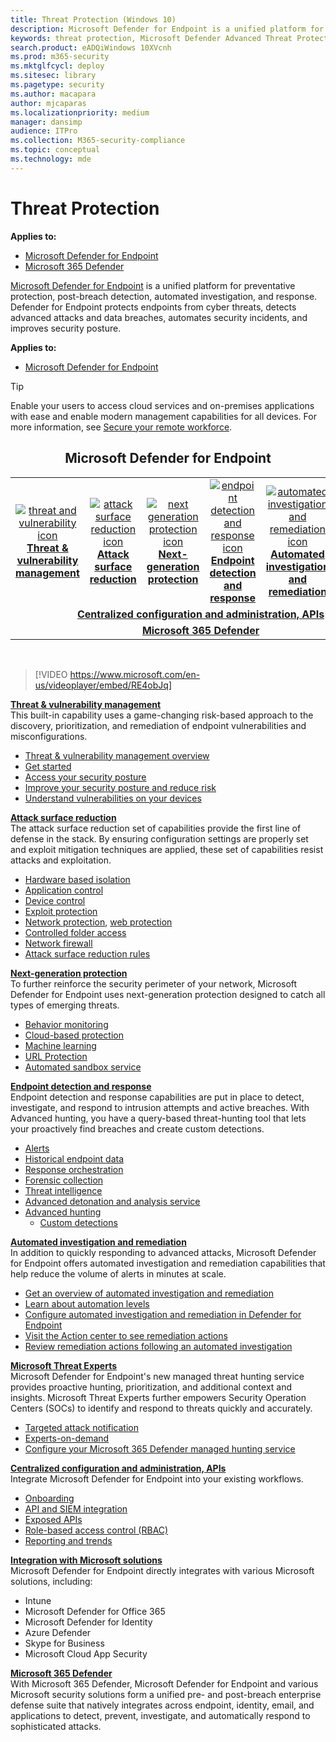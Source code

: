 ```yaml
---
title: Threat Protection (Windows 10)
description: Microsoft Defender for Endpoint is a unified platform for preventative protection, post-breach detection, automated investigation, and response.
keywords: threat protection, Microsoft Defender Advanced Threat Protection, attack surface reduction, next-generation protection, endpoint detection and response, automated investigation and response, microsoft threat experts, Microsoft Secure Score for Devices, advanced hunting, cyber threat hunting, web threat protection
search.product: eADQiWindows 10XVcnh
ms.prod: m365-security
ms.mktglfcycl: deploy
ms.sitesec: library
ms.pagetype: security
ms.author: macapara
author: mjcaparas
ms.localizationpriority: medium
manager: dansimp
audience: ITPro
ms.collection: M365-security-compliance
ms.topic: conceptual
ms.technology: mde
---
```


# Threat Protection

**Applies to:**
- [Microsoft Defender for Endpoint](/microsoft-365/security/defender-endpoint/)
- [Microsoft 365 Defender](/microsoft-365/security/defender/microsoft-365-defender)

[Microsoft Defender for Endpoint](/microsoft-365/security/defender-endpoint/microsoft-defender-endpoint) is a unified platform for preventative protection, post-breach detection, automated investigation, and response. Defender for Endpoint protects endpoints from cyber threats, detects advanced attacks and data breaches, automates security incidents, and improves security posture.

**Applies to:**
- [Microsoft Defender for Endpoint](/microsoft-365/security/defender-endpoint/)

> [!TIP]
> Enable your users to access cloud services and on-premises applications with ease and enable modern management capabilities for all devices. For more information, see [Secure your remote workforce](/enterprise-mobility-security/remote-work/). 

<center><h2>Microsoft Defender for Endpoint</center></h2>
<table>
<tr>
<td><a href="#tvm"><center><img src="images/TVM_icon.png" alt="threat and vulnerability icon"> <br><b>Threat & vulnerability management</b></center></a></td>
<td><a href="#asr"><center><img src="images/asr-icon.png" alt="attack surface reduction icon"> <br><b>Attack surface reduction</b></center></a></td>
<td><center><a href="#ngp"><img src="images/ngp-icon.png" alt="next generation protection icon"><br> <b>Next-generation protection</b></a></center></td>
<td><center><a href="#edr"><img src="images/edr-icon.png" alt="endpoint detection and response icon"><br> <b>Endpoint detection and response</b></a></center></td>
<td><center><a href="#ai"><img src="images/air-icon.png" alt="automated investigation and remediation icon"><br> <b>Automated investigation and remediation</b></a></center></td>
<td><center><a href="#mte"><img src="images/mte-icon.png" alt="microsoft threat experts icon"><br> <b>Microsoft Threat Experts</b></a></center></td>
</tr>
<tr>
<td colspan="7">
<a href="#apis"><center><b>Centralized configuration and administration, APIs</a></b></center></td>
</tr>
<tr>
<td colspan="7"><a href="#mtp"><center><b>Microsoft 365 Defender</a></center></b></td>
</tr>
</table>
<br>

<a name="tvm"></a>


>[!VIDEO https://www.microsoft.com/en-us/videoplayer/embed/RE4obJq]

**[Threat & vulnerability management](/microsoft-365/security/defender-endpoint/next-gen-threat-and-vuln-mgt)**<br>
This built-in capability uses a game-changing risk-based approach to the discovery, prioritization, and remediation of endpoint vulnerabilities and misconfigurations.

- [Threat & vulnerability management overview](/microsoft-365/security/defender-endpoint/next-gen-threat-and-vuln-mgt)
- [Get started](/microsoft-365/security/defender-endpoint/tvm-prerequisites)
- [Access your security posture](/microsoft-365/security/defender-endpoint/tvm-dashboard-insights)
- [Improve your security posture and reduce risk](/microsoft-365/security/defender-endpoint/tvm-security-recommendation)
- [Understand vulnerabilities on your devices](/microsoft-365/security/defender-endpoint/tvm-software-inventory)

<a name="asr"></a>

**[Attack surface reduction](/microsoft-365/security/defender-endpoint/overview-attack-surface-reduction)**<br>
The attack surface reduction set of capabilities provide the first line of defense in the stack. By ensuring configuration settings are properly set and exploit mitigation techniques are applied, these set of capabilities resist attacks and exploitation.

- [Hardware based isolation](/microsoft-365/security/defender-endpoint/overview-hardware-based-isolation)
- [Application control](windows-defender-application-control/windows-defender-application-control.md)
- [Device control](device-guard/introduction-to-device-guard-virtualization-based-security-and-windows-defender-application-control.md)
- [Exploit protection](/microsoft-365/security/defender-endpoint/exploit-protection)
- [Network protection](/microsoft-365/security/defender-endpoint/network-protection), [web protection](/microsoft-365/security/defender-endpoint/web-protection-overview)
- [Controlled folder access](/microsoft-365/security/defender-endpoint/controlled-folders)
- [Network firewall](windows-firewall/windows-firewall-with-advanced-security.md)
- [Attack surface reduction rules](/microsoft-365/security/defender-endpoint/attack-surface-reduction)

<a name="ngp"></a>

**[Next-generation protection](/microsoft-365/security/defender-endpoint/microsoft-defender-antivirus-in-windows-10)**<br>
To further reinforce the security perimeter of your network, Microsoft Defender for Endpoint uses next-generation protection designed to catch all types of emerging threats.

- [Behavior monitoring](/microsoft-365/security/defender-endpoint/configure-real-time-protection-microsoft-defender-antivirus)
- [Cloud-based protection](/microsoft-365/security/defender-endpoint/configure-protection-features-microsoft-defender-antivirus)
- [Machine learning](/microsoft-365/security/defender-endpoint/cloud-protection-microsoft-defender-antivirus)
- [URL Protection](/microsoft-365/security/defender-endpoint/configure-network-connections-microsoft-defender-antivirus)
- [Automated sandbox service](/microsoft-365/security/defender-endpoint/configure-block-at-first-sight-microsoft-defender-antivirus)

<a name="edr"></a>

**[Endpoint detection and response](/microsoft-365/security/defender-endpoint/overview-endpoint-detection-response)**<br>
Endpoint detection and response capabilities are put in place to detect, investigate, and respond to intrusion attempts and active breaches. With Advanced hunting, you have a query-based threat-hunting tool that lets your proactively find breaches and create custom detections.

- [Alerts](/microsoft-365/security/defender-endpoint/alerts-queue)
- [Historical endpoint data](/microsoft-365/security/defender-endpoint/investigate-machines#timeline)
- [Response orchestration](/microsoft-365/security/defender-endpoint/respond-machine-alerts)
- [Forensic collection](/microsoft-365/security/defender-endpoint/respond-machine-alerts#collect-investigation-package-from-devices)
- [Threat intelligence](/microsoft-365/security/defender-endpoint/threat-indicator-concepts)
- [Advanced detonation and analysis service](/microsoft-365/security/defender-endpoint/respond-file-alerts#deep-analysis)
- [Advanced hunting](/microsoft-365/security/defender-endpoint/advanced-hunting-overview)
    - [Custom detections](/microsoft-365/security/defender-endpoint/overview-custom-detections)

<a name="ai"></a>

**[Automated investigation and remediation](/microsoft-365/security/defender-endpoint/automated-investigations)**<br>
In addition to quickly responding to advanced attacks, Microsoft Defender for Endpoint offers automated investigation and remediation capabilities that help reduce the volume of alerts in minutes at scale.

- [Get an overview of automated investigation and remediation](/microsoft-365/security/defender-endpoint/automated-investigations)
- [Learn about automation levels](/microsoft-365/security/defender-endpoint/automation-levels)
- [Configure automated investigation and remediation in Defender for Endpoint](/microsoft-365/security/defender-endpoint/configure-automated-investigations-remediation)
- [Visit the Action center to see remediation actions](/microsoft-365/security/defender-endpoint/auto-investigation-action-center)
- [Review remediation actions following an automated investigation](/microsoft-365/security/defender-endpoint/manage-auto-investigation)

<a name="mte"></a>

**[Microsoft Threat Experts](/microsoft-365/security/defender-endpoint/microsoft-threat-experts)**<br>
Microsoft Defender for Endpoint's new managed threat hunting service provides proactive hunting, prioritization, and additional context and insights. Microsoft Threat Experts further empowers Security Operation Centers (SOCs) to identify and respond to threats quickly and accurately.

- [Targeted attack notification](/microsoft-365/security/defender-endpoint/microsoft-threat-experts)
- [Experts-on-demand](/microsoft-365/security/defender-endpoint/microsoft-threat-experts)
- [Configure your Microsoft 365 Defender managed hunting service](/microsoft-365/security/defender-endpoint/configure-microsoft-threat-experts)

<a name="apis"></a>

**[Centralized configuration and administration, APIs](/microsoft-365/security/defender-endpoint/management-apis)**<br>
Integrate Microsoft Defender for Endpoint into your existing workflows.
- [Onboarding](/microsoft-365/security/defender-endpoint/onboard-configure)
- [API and SIEM integration](/microsoft-365/security/defender-endpoint/configure-siem)
- [Exposed APIs](/microsoft-365/security/defender-endpoint/apis-intro)
- [Role-based access control (RBAC)](/microsoft-365/security/defender-endpoint/rbac)
- [Reporting and trends](/microsoft-365/security/defender-endpoint/threat-protection-reports)

<a name="integration"></a>
**[Integration with Microsoft solutions](/microsoft-365/security/defender-endpoint/threat-protection-integration)** <br>
 Microsoft Defender for Endpoint directly integrates with various Microsoft solutions, including:
- Intune
- Microsoft Defender for Office 365
- Microsoft Defender for Identity
- Azure Defender
- Skype for Business
- Microsoft Cloud App Security

<a name="mtp"></a>
**[Microsoft 365 Defender](/microsoft-365/security/mtp/microsoft-threat-protection)**<br>
 With Microsoft 365 Defender, Microsoft Defender for Endpoint and various Microsoft security solutions form a unified pre- and post-breach enterprise defense suite that natively integrates across endpoint, identity, email, and applications to detect, prevent, investigate, and automatically respond to sophisticated attacks.